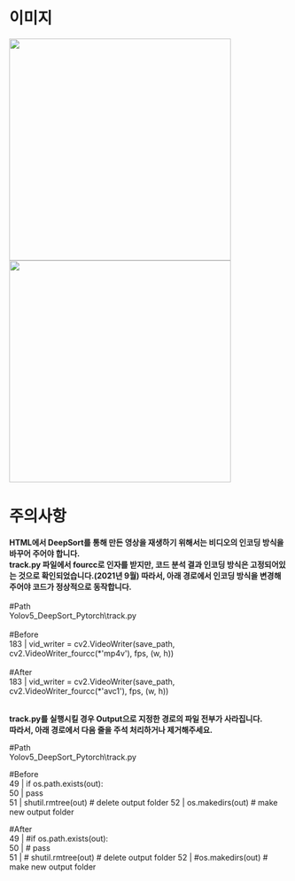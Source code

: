 <h1>이미지</h1>
<img src="https://user-images.githubusercontent.com/75260489/135726640-bd389852-2bb9-40e6-9b9c-52d98fedb4d1.png" width="400"><img src="https://user-images.githubusercontent.com/75260489/135726767-bee035d9-d4ee-469e-b395-cb727241dec4.png" width="400">

<h1>주의사항</h1>
<b>HTML에서 DeepSort를 통해 만든 영상을 재생하기 위해서는 비디오의 인코딩 방식을 바꾸어 주어야 합니다.<br/>
track.py 파일에서 fourcc로 인자를 받지만, 코드 분석 결과 인코딩 방식은 고정되어있는 것으로 확인되었습니다.(2021년 9월) 따라서, 아래 경로에서 인코딩 방식을 변경해 주어야 코드가 정상적으로 동작합니다.</b><br><br>
#Path<br/>
Yolov5_DeepSort_Pytorch\track.py
<br><br>#Before<br/>
183 | vid_writer = cv2.VideoWriter(save_path, cv2.VideoWriter_fourcc(*'mp4v'), fps, (w, h))
<br><br>#After<br>
183 | vid_writer = cv2.VideoWriter(save_path, cv2.VideoWriter_fourcc(*'avc1'), fps, (w, h))<br><br>

<b>track.py를 실행시킬 경우 Output으로 지정한 경로의 파일 전부가 사라집니다.<br/>
따라서, 아래 경로에서 다음 줄을 주석 처리하거나 제거해주세요.</b><br/>
  
#Path<br/>
Yolov5_DeepSort_Pytorch\track.py<br>

#Before<br/>
49 | if os.path.exists(out):<br/>
50 |    pass<br/>
51 |    shutil.rmtree(out)  # delete output folder 52 | os.makedirs(out)  # make new output folder 

#After<br>
49 | #if os.path.exists(out):<br/>
50 | #   pass<br/>
51 | #   shutil.rmtree(out)  # delete output folder 52 | #os.makedirs(out)  # make new output folder
